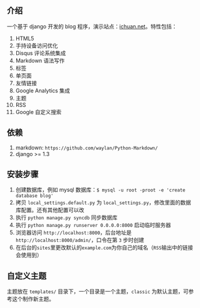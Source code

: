 介绍
----
一个基于 django 开发的 blog 程序，演示站点：[ichuan.net][1]。特性包括：

  1. HTML5
  2. 手持设备访问优化
  3. Disqus 评论系统集成
  4. Markdown 语法写作
  5. 标签
  6. 单页面
  7. 友情链接
  8. Google Analytics 集成
  9. 主题
  10. RSS
  11. Google 自定义搜索

依赖
----

1. markdown: `https://github.com/waylan/Python-Markdown/`
2. django >= 1.3

安装步骤
--------

1. 创建数据库，例如 mysql 数据库：`$ mysql -u root -proot -e 'create database blog'`
2. 拷贝 `local_settings.default.py` 为 `local_settings.py`，修改里面的数据库配置。还有其他配置可以改
3. 执行 `python manage.py syncdb` 同步数据库
4. 执行 `python manage.py runserver 0.0.0.0:8000` 启动临时服务器
5. 浏览器访问 `http://localhost:8000`，后台地址是 `http://localhost:8000/admin/`，口令在第 `3` 步时创建
6. 在后台的`sites`里更改默认的`example.com`为你自己的域名（`RSS`输出中的链接会使用到）


自定义主题
----------

主题放在 `templates/` 目录下，一个目录是一个主题，`classic` 为默认主题，可参考这个制作新主题。

[1]: http://ichuan.net
[2]: 转来喜欢自己模仿
